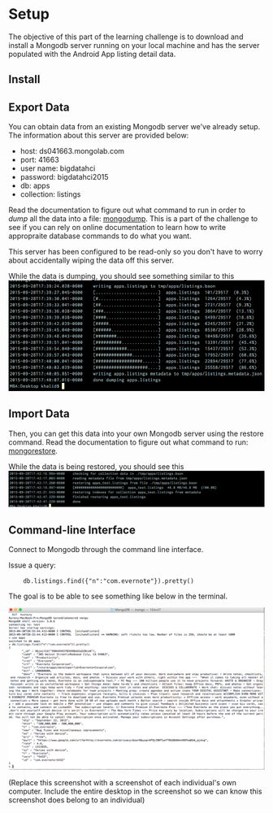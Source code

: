 # Setup

The objective of this part of the learning challenge is to
download and install a Mongodb server running on your local machine and has the
server populated with the Android App listing detail data.

## Install

## Export Data

You can obtain data from an existing Mongodb server we've already setup. The information
about this server are provided below:

- host: ds041663.mongolab.com
- port: 41663
- user name: bigdatahci
- password: bigdatahci2015
- db: apps
- collection: listings

Read the documentation to figure out what command to run in order to _dump_
all the data into a file: [mongodump](http://docs.mongodb.org/manual/reference/program/mongodump/).
This is a part of the challenge to see if you can rely on online documentation to
learn how to write appropraite database commands to do what you want.

This server has been configured to be read-only so you don't have to worry about
accidentally wiping the data off this server.

While the data is dumping, you should see something similar to this
![dumping](./dumping.png)

## Import Data

Then, you can get this data into your own Mongodb server using the restore command.
Read the documentation to figure out what command to run: [mongorestore](http://docs.mongodb.org/manual/reference/program/mongorestore/).

While the data is being restored, you should see this
![restore](./restore.png)

## Command-line Interface

Connect to Mongodb through the command line interface.

Issue a query:
```
    db.listings.find({"n":"com.evernote"}).pretty()
```
The goal is to be able to see something like below in the terminal.

![screenshot](./query.png)

(Replace this screenshot with a screenshot of each individual's own computer.
 Include the entire desktop in the screenshot so we can know this screenshot
 does belong to an individual)
